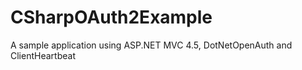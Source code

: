 CSharpOAuth2Example
===================

A sample application using ASP.NET MVC 4.5, DotNetOpenAuth and ClientHeartbeat
